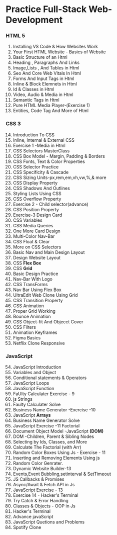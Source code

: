 <h1>Practice Full-Stack Web-Development</h1>

<h3>HTML 5</h3>

1) Installing VS Code & How Websites Work            <br>
2) Your First HTML Website - Basics of Website       <br>
3) Basic Structure of an Html                        <br>
4) Heading , Paragraphs And Links                    <br>
5) Image,Lists , And Tables in Html                  <br>
6) Seo And Core Web Vitals In Html                   <br>
7) Forms And Input Tags in Html                      <br>
8) Inline & Block Elemnets in Html                   <br>
9) Id & Classes in Html                              <br>
10) Video, Audio & Media in Html                     <br>
11) Semantic Tags in Html                            <br>
12) Pure HTML Media Player-(Exercise 1)              <br>
13) Entities, Code Tag And More of Html              <br>

<h3>CSS 3</h3>

14) Introduction To CSS                              <br>
15) Inline, Internal & External CSS                  <br>
16) Exercise 1 -Media in Html                        <br>
17) CSS Selectors MasterClass                        <br>
18) CSS Box Model - Margin, Padding & Borders        <br>
19) CSS Fonts, Text & Color Properties               <br>
20) CSS Selector Practice                            <br>
21) CSS Specificity & Cascade                        <br>
22) CSS Sizing Units-px,rem,em,vh,vw,%,& more        <br> 
23) CSS Display Property                             <br>
24) CSS Shadows And Outlines                         <br>
25) Styling Lists Using CSS                          <br>
26) CSS Overflow Property                            <br>
27) Exercise 2 - Child selector(advance)             <br>
28) CSS Position Property                            <br>
29) Exercise-3 Design Card                           <br>
30) CSS Variables                                    <br>
31) CSS Media Queries                                <br>
32) One More Card Design                             <br>
33) Multi-Color Nav-Bar                              <br>
34) CSS Float & Clear                                <br>
35) More on CSS Selectors                            <br>
36) Basic Nav and Main Design Layout                 <br>
37) Design Website Layout                            <br>
38) CSS <b>Flex Box</b>                              <br>                                      
39) CSS <b>Grid</b>                                  <br>
40) Basic Design Practice                            <br>
41) Nav-Bar With Logo                                <br>
42) CSS TransForms                                   <br>
43) Nav Bar Using Flex Box                           <br>
44) UltraEdit Web Clone Using Grid                   <br>
45) CSS Transition Property                          <br>
46) CSS Animation                                    <br>
47) Proper Grid Working                              <br>
48) Bounce Animation                                 <br>
49) CSS Object-fit And Objecct Cover                 <br>
50) CSS Filters                                      <br>
51) Animation Keyframes                              <br>
52) Figma Basics                                     <br>
53) Netflix Clone Responsive                         <br>

<h3>JavaScript</h3>

54) JavaScript Introduction                          <br>
55) Variables and Object                             <br>
56) Conditional statements & Operators               <br>
57) JavaScript Loops                                 <br>
58) JavaScript Function                              <br>
59) FaUlty Calculater Exercise - 9                   <br>
60) js Strings                                       <br>
61) Faulty Calculater Solve                          <br>
62) Business Name Generator -Exercise -10            <br>
63) JavaScript <b>Arrays</b>                         <br>
64) Business Name Generator Solve                    <br>
65) JavaScript Exercise -11 Factorial                <br>
66) Document Object Model -JavaScript <b>(DOM)</b>   <br>
67) DOM -Children, Parent & Sibling Nodes            <br>
68) Selecting by Ids, Classes, and More              <br>
69) Calculate The Factorial (with Arr)               <br>
70) Random Color Boxes Using Js - Exercise - 11      <br>            
71) Inserting and Removing Elements Using js         <br>
72) Random Color Genrater.                           <br>
73) Dynamic Website Builder-13                       <br>
74) Events,Event Bubbling,setinterval & SetTimeout   <br>
75) JS Callbacks & Promises                          <br>
76) Async/Await & Fetch API in Js                    <br>
77) JavaScript Exercise -  13                        <br>
78) Exercise 14 - Hacker's Terminal                  <br>
79) Try Catch & Error Handling                       <br>
80) Classes & Objects - OOP in Js                    <br>
81) Hacker's Terminal                                <br>
82) Advance javaScript                               <br>
83) JavaScript Quetions and Problems                 <br>
84) Spotify Clone 
